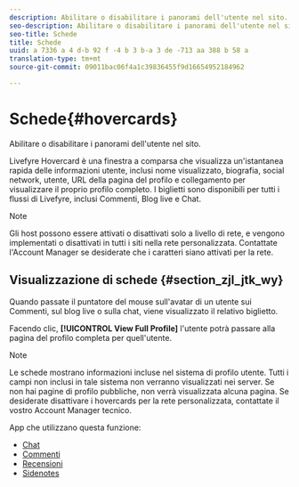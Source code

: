 ```yaml
---
description: Abilitare o disabilitare i panorami dell'utente nel sito.
seo-description: Abilitare o disabilitare i panorami dell'utente nel sito.
seo-title: Schede
title: Schede
uuid: a 7336 a 4 d-b 92 f -4 b 3 b-a 3 de -713 aa 388 b 58 a
translation-type: tm+mt
source-git-commit: 09011bac06f4a1c39836455f9d16654952184962

---
```



# Schede{#hovercards}

Abilitare o disabilitare i panorami dell&#39;utente nel sito.

Livefyre Hovercard è una finestra a comparsa che visualizza un&#39;istantanea rapida delle informazioni utente, inclusi nome visualizzato, biografia, social network, utente, URL della pagina del profilo e collegamento per visualizzare il proprio profilo completo. I biglietti sono disponibili per tutti i flussi di Livefyre, inclusi Commenti, Blog live e Chat.

>[!NOTE]
>
>Gli host possono essere attivati o disattivati solo a livello di rete, e vengono implementati o disattivati in tutti i siti nella rete personalizzata. Contattate l&#39;Account Manager se desiderate che i caratteri siano attivati per la rete.

## Visualizzazione di schede {#section_zjl_jtk_wy}

Quando passate il puntatore del mouse sull&#39;avatar di un utente sui Commenti, sul blog live o sulla chat, viene visualizzato il relativo biglietto.

Facendo clic, **[!UICONTROL View Full Profile]** l&#39;utente potrà passare alla pagina del profilo completa per quell&#39;utente.

>[!NOTE]
>
>Le schede mostrano informazioni incluse nel sistema di profilo utente. Tutti i campi non inclusi in tale sistema non verranno visualizzati nei server. Se non hai pagine di profilo pubbliche, non verrà visualizzata alcuna pagina. Se desiderate disattivare i hovercards per la rete personalizzata, contattate il vostro Account Manager tecnico.



App che utilizzano questa funzione:

* [Chat](/help/using/c-about-apps/c-chat-app/c-chat-app.md#c_chat_app)
* [Commenti](/help/using/c-about-apps/c-comments/c-comments.md)
* [Recensioni](/help/using/c-about-apps/c-reviews-app/c-reviews-app.md#c_reviews_app)
* [Sidenotes](/help/using/c-about-apps/c-sidenotes-app/c-sidenotes-app.md#c_sidenotes_app)


